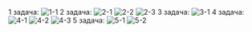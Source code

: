 1 задача:
![1-1](https://github.com/user-attachments/assets/285d6df5-b7a4-4ef7-a447-c162248faa5a)
2 задача:
![2-1](https://github.com/user-attachments/assets/cf94751c-fc2f-47be-b962-5403d55d9744)
![2-2](https://github.com/user-attachments/assets/b4900d34-4942-42dc-b9a4-4cacc4cd67b9)
![2-3](https://github.com/user-attachments/assets/1db7244d-e2b1-4208-9d37-2ee24ca9d387)
3 задача:
![3-1](https://github.com/user-attachments/assets/f142644d-4ba8-4fe2-9b27-2710c7b63d8f)
4 задача:
![4-1](https://github.com/user-attachments/assets/1c300b00-14df-4a5e-8342-a3bb0e8e2d04)
![4-2](https://github.com/user-attachments/assets/60131931-38b6-4875-b09d-a356fdb9ec66)
![4-3](https://github.com/user-attachments/assets/1e1e620c-eef4-4cc0-9f4c-54afe9cd95d1)
5 задача:
![5-1](https://github.com/user-attachments/assets/0f35e9c4-8ff4-4fb4-815f-77c844db853a)
![5-2](https://github.com/user-attachments/assets/a4e63f4c-13cd-45db-a532-cfe07031a071)
